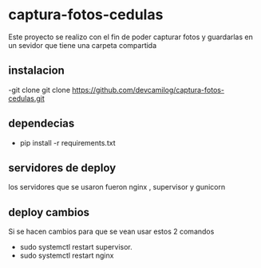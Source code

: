 # captura-fotos-cedulas
Este proyecto se realizo con el fin de poder capturar fotos y guardarlas en un sevidor que tiene una carpeta compartida

## instalacion
-git clone git clone https://github.com/devcamilog/captura-fotos-cedulas.git

## dependecias 
- pip install -r requirements.txt

## servidores de deploy
los servidores que se usaron fueron nginx , supervisor y gunicorn 

## deploy cambios
Si se hacen cambios para que se vean usar estos 2 comandos
- sudo systemctl restart supervisor.
- sudo systemctl restart nginx

  
